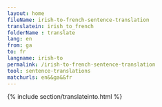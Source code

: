```yaml
---
layout: home
fileName: irish-to-french-sentence-translation
translatein: irish_to_french
folderName : translate
lang: en
from: ga
to: fr
langname: irish-to
permalink: /irish-to-french-sentence-translation
tool: sentence-translations
matchurls: en&&ga&&fr
---
```

{% include section/translateinto.html %}

